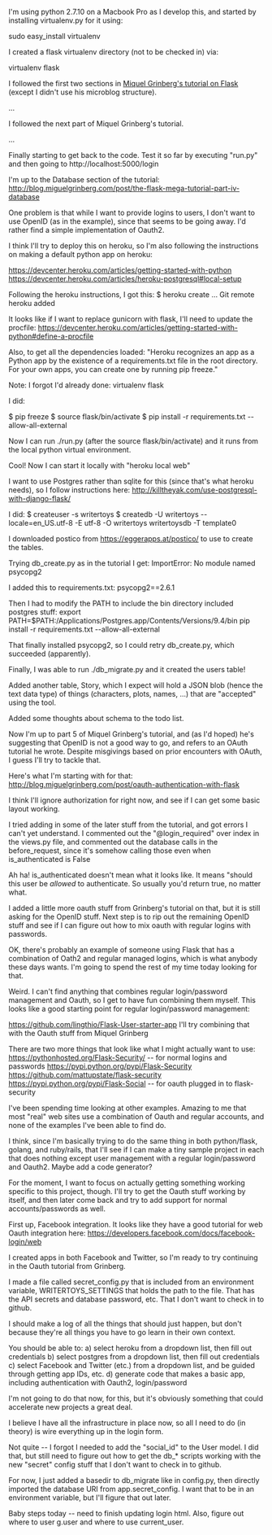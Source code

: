 
I'm using python 2.7.10 on a Macbook Pro as I develop this, and started by installing virtualenv.py for it using:

sudo easy_install virtualenv

I created a flask virtualenv directory (not to be checked in) via:

virtualenv flask

I followed the first two sections in [Miquel Grinberg's tutorial on Flask](http://blog.miguelgrinberg.com/post/the-flask-mega-tutorial-part-ii-templates)
(except I didn't use his microblog structure). 

...

I followed the next part of Miquel Grinberg's tutorial.

...

Finally starting to get back to the code. Test it so far by executing "run.py" and
then going to http://localhost:5000/login

I'm up to the Database section of the tutorial: http://blog.miguelgrinberg.com/post/the-flask-mega-tutorial-part-iv-database

One problem is that while I want to provide logins to users, I don't want to use OpenID (as in the example),
since that seems to be going away. I'd rather find a simple implementation of Oauth2.

I think I'll try to deploy this on heroku, so I'm also following the instructions on making a default python app on heroku:

https://devcenter.heroku.com/articles/getting-started-with-python
https://devcenter.heroku.com/articles/heroku-postgresql#local-setup

Following the heroku instructions, I got this:
$ heroku create
...
Git remote heroku added

It looks like if I want to replace gunicorn with flask, I'll need to update the procfile:
https://devcenter.heroku.com/articles/getting-started-with-python#define-a-procfile

Also, to get all the dependencies loaded:
"Heroku recognizes an app as a Python app by the existence of a requirements.txt file in the root directory. 
For your own apps, you can create one by running pip freeze."

Note: I forgot I'd already done: virtualenv flask

I did:

$ pip freeze
$ source flask/bin/activate
$ pip install -r requirements.txt --allow-all-external

Now I can run ./run.py (after the source flask/bin/activate) and it runs from the local python virtual environment.

Cool! Now I can start it locally with "heroku local web"

I want to use Postgres rather than sqlite for this (since that's what heroku needs), so I follow instructions here:
http://killtheyak.com/use-postgresql-with-django-flask/

I did:
$ createuser -s writertoys
$ createdb -U writertoys --locale=en_US.utf-8 -E utf-8 -O writertoys writertoysdb -T template0

I downloaded postico from https://eggerapps.at/postico/ to use to create the tables.

Trying db_create.py as in the tutorial I get:
ImportError: No module named psycopg2

I added this to requirements.txt:
psycopg2==2.6.1

Then I had to modify the PATH to include the bin directory included postgres stuff:
export PATH=$PATH:/Applications/Postgres.app/Contents/Versions/9.4/bin
pip install -r requirements.txt --allow-all-external

That finally installed psycopg2, so I could retry db_create.py, which succeeded (apparently).

Finally, I was able to run ./db_migrate.py and it created the users table!

Added another table, Story, which I expect will hold a JSON blob (hence the text data type)
of things (characters, plots, names, ...) that are "accepted" using the tool.

Added some thoughts about schema to the todo list.

Now I'm up to part 5 of Miquel Grinberg's tutorial, and (as I'd hoped) he's suggesting that
OpenID is not a good way to go, and refers to an OAuth tutorial he wrote. Despite misgivings
based on prior encounters with OAuth, I guess I'll try to tackle that.

Here's what I'm starting with for that:
http://blog.miguelgrinberg.com/post/oauth-authentication-with-flask

I think I'll ignore authorization for right now, and see if I can get some basic layout
working.

I tried adding in some of the later stuff from the tutorial, and got errors I can't yet
understand. I commented out the "@login_required" over index in the views.py file, and
commented out the database calls in the before_request, since it's somehow calling those
even when is_authenticated is False

Ah ha! is_authenticated doesn't mean what it looks like. It means "should this user be
*allowed* to authenticate. So usually you'd return true, no matter what.

I added a little more oauth stuff from Grinberg's tutorial on that, but it is still asking
for the OpenID stuff. Next step is to rip out the remaining OpenID stuff and see if I can
figure out how to mix oauth with regular logins with passwords.

OK, there's probably an example of someone using Flask that has a combination of Oath2 and
regular managed logins, which is what anybody these days wants. I'm going to spend the
rest of my time today looking for that.

Weird. I can't find anything that combines regular login/password management and Oauth, so
I get to have fun combining them myself. This looks like a good starting point for regular
login/password management:

https://github.com/lingthio/Flask-User-starter-app
I'll try combining that with the Oauth stuff from Miquel Grinberg

There are two more things that look like what I might actually want to use:
https://pythonhosted.org/Flask-Security/ -- for normal logins and passwords
https://pypi.python.org/pypi/Flask-Security
https://github.com/mattupstate/flask-security
https://pypi.python.org/pypi/Flask-Social -- for oauth plugged in to flask-security

I've been spending time looking at other examples. Amazing to me that most "real" web
sites use a combination of Oauth and regular accounts, and none of the examples I've
been able to find do.

I think, since I'm basically trying to do the same thing in both python/flask, golang,
and ruby/rails, that I'll see if I can make a tiny sample project in each that does
nothing except user management with a regular login/password and Oauth2. Maybe add a
code generator?

For the moment, I want to focus on actually getting something working specific to
this project, though. I'll try to get the Oauth stuff working by itself, and then
later come back and try to add support for normal accounts/passwords as well.

First up, Facebook integration. It looks like they have a good tutorial for web
Oauth integration here:
https://developers.facebook.com/docs/facebook-login/web

I created apps in both Facebook and Twitter, so I'm ready to try continuing in
the Oauth tutorial from Grinberg.

I made a file called secret_config.py that is included from an environment variable,
WRITERTOYS_SETTINGS that holds the path to the file. That has the API secrets
and database password, etc. That I don't want to check in to github.

I should make a log of all the things that should just happen, but don't because
they're all things you have to go learn in their own context.

You should be able to:
  a) select heroku from a dropdown list, then fill out credentials
  b) select postgres from a dropdown list, then fill out credentials
  c) select Facebook and Twitter (etc.) from a dropdown list, and be guided through getting app IDs, etc.
  d) generate code that makes a basic app, including authentication with Oauth2, login/password

I'm not going to do that now, for this, but it's obviously something that could accelerate new
projects a great deal.

I believe I have all the infrastructure in place now, so all I need to do (in theory)
is wire everything up in the login form.

Not quite -- I forgot I needed to add the "social_id" to the User model. I did that, but
still need to figure out how to get the db_* scripts working with the new "secret" config
stuff that I don't want to check in to github.

For now, I just added a basedir to db_migrate like in config.py, then directly imported
the database URI from app.secret_config. I want that to be in an environment variable,
but I'll figure that out later.

Baby steps today -- need to finish updating login html. Also, figure out where to user g.user
and where to use current_user.

